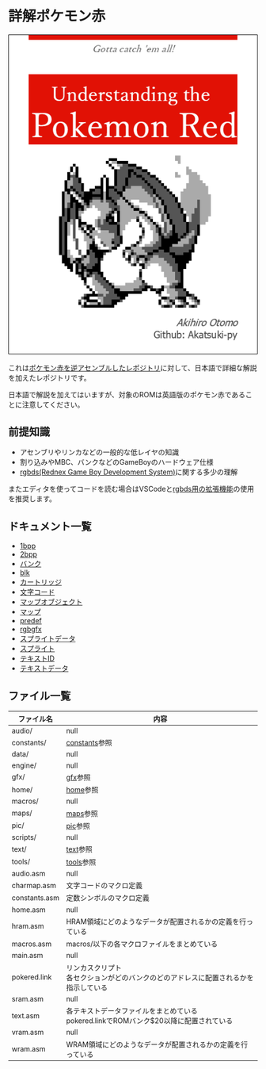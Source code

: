 # 詳解ポケモン赤

![cover](./docs/image/cover.png)

これは[ポケモン赤を逆アセンブルしたレポジトリ](https://github.com/pret/pokered)に対して、日本語で詳細な解説を加えたレポジトリです。

日本語で解説を加えてはいますが、対象のROMは英語版のポケモン赤であることに注意してください。

## 前提知識

- アセンブリやリンカなどの一般的な低レイヤの知識
- 割り込みやMBC、バンクなどのGameBoyのハードウェア仕様
- [rgbds(Rednex Game Boy Development System)](https://github.com/rednex/rgbds)に関する多少の理解

またエディタを使ってコードを読む場合はVSCodeと[rgbds用の拡張機能](https://marketplace.visualstudio.com/items?itemName=donaldhays.rgbds-z80)の使用を推奨します。

## ドキュメント一覧

- [1bpp](./docs/1bpp.md)
- [2bpp](./docs/2bpp.md)
- [バンク](./docs/bank.md)
- [blk](./docs/blk.md)
- [カートリッジ](./docs/cartridge.md)
- [文字コード](./docs/charcode.md)
- [マップオブジェクト](./docs/map_object.md)
- [マップ](./docs/map.md)
- [predef](./docs/predef.md)
- [rgbgfx](./docs/rgbgfx.md)
- [スプライトデータ](./docs/sprite_data.md)
- [スプライト](./docs/sprite.md)
- [テキストID](./docs/text_id.md)
- [テキストデータ](./docs/text.md)

## ファイル一覧

 ファイル名  |  内容
---- | ----
 audio/  |  null
 constants/  |  [constants](./constants/README.md)参照
 data/  |  null
 engine/  |  null
 gfx/  |  [gfx](./gfx/README.md)参照
 home/  |  [home](./home/README.md)参照
 macros/  |  null
 maps/  |  [maps](./maps/README.md)参照
 pic/  |  [pic](./pic/README.md)参照
 scripts/  |  null
 text/  |  [text](./text/README.md)参照
 tools/  |  [tools](./tools/README.md)参照
 audio.asm  |  null
 charmap.asm  |  文字コードのマクロ定義
 constants.asm  |  定数シンボルのマクロ定義
 home.asm  |  null
 hram.asm  |  HRAM領域にどのようなデータが配置されるかの定義を行っている
 macros.asm  |  macros/以下の各マクロファイルをまとめている
 main.asm  |  null
 pokered.link  |  リンカスクリプト <br/>各セクションがどのバンクのどのアドレスに配置されるかを指示している
 sram.asm  |  null
 text.asm  |  各テキストデータファイルをまとめている <br/>pokered.linkでROMバンク$20以降に配置されている 
 vram.asm  |  null
 wram.asm  |  WRAM領域にどのようなデータが配置されるかの定義を行っている
